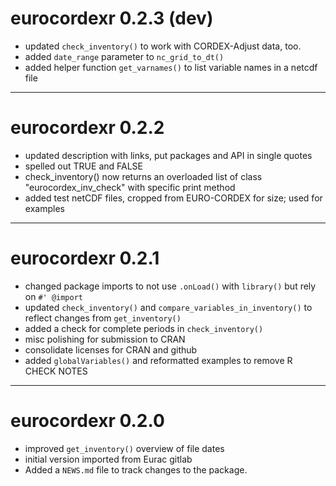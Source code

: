 # eurocordexr 0.2.3 (dev)

- updated `check_inventory()` to work with CORDEX-Adjust data, too. 
- added `date_range` parameter to `nc_grid_to_dt()`
- added helper function `get_varnames()` to list variable names in a netcdf file 

---

# eurocordexr 0.2.2

- updated description with links, put packages and API in single quotes
- spelled out TRUE and FALSE
- check_inventory() now returns an overloaded list of class "eurocordex_inv_check" with specific 
  print method
- added test netCDF files, cropped from EURO-CORDEX for size; used for examples

---

# eurocordexr 0.2.1

- changed package imports to not use `.onLoad()` with `library()` but rely on `#' @import`
- updated `check_inventory()` and `compare_variables_in_inventory()` to reflect changes from `get_inventory()`
- added a check for complete periods in `check_inventory()`
- misc polishing for submission to CRAN
- consolidate licenses for CRAN and github
- added `globalVariables()` and reformatted examples to remove R CHECK NOTES

---

# eurocordexr 0.2.0

- improved `get_inventory()` overview of file dates
- initial version imported from Eurac gitlab
- Added a `NEWS.md` file to track changes to the package.
